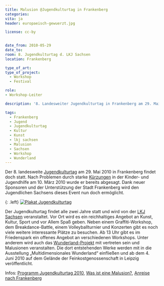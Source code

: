 ```yaml
---
title: Malusion @Jugendkulturtag in Frankenberg
categories:
vita: ja
header: europaeisch-gewuerzt.jpg

license: cc-by
  

date_from: 2010-05-29
date_to: 
room: 8. Jugendkulturtag d. LKJ Sachsen
location: Frankenberg

type_of_art: 
type_of_project:
  - Workshop
  - Festival

role:
- Workshop-Leiter

description: '8. Landesweiter Jugendkulturtag in Frankenberg am 29. Mai 2010 findet doch statt - inklusive Wunderland-Malusionen.'

tags:
  - Frankenberg
  - Jugend
  - Jugendkulturtag
  - Kultur
  - Kunst
  - lkj sachsen
  - Malusion
  - Sachsen
  - Workshop
  - Wunderland
---
```


Der 8. landesweite [Jugendkulturtag](http://www.jugendkulturtag-frankenberg.de) am 29. Mai 2010 in Frankenberg findet doch statt. Nach Problemen durch starke [Kürzungen](http://lkj-sachsen.de/bildungsangebote-und-leistungen/service-angebote/downloads?file=files/lkj/allgemein/verein/vereinsdokumente/Geschaeftsbericht%202010.pdf "PDF: 10,5MB") in der Kinder- und Jugendhilfe am 10. März 2010 wurde er bereits abgesagt. Dank neuer Sponsoren und der Unterstützung der Stadt Frankenberg wird den Jugendlichen Sachsens dieses Event nun doch ermöglicht.

<!--more-->

{: .left}
[![Plakat Jugendkulturtag]({{site.imgpath}}/plakat-jugendkulturtag-frankenberg.jpg)](http://www.jugendkulturtag-frankenberg.de/)

Der Jugendkulturtag findet alle zwei Jahre statt und wird von der <a href="http://www.lkj-sachsen.de">LKJ Sachsen</a> veranstaltet. Vor Ort wird es ein reichhaltiges Angebot an Kunst, Kultur, Sport und vor Allem Spaß geben. Neben einem Graffiti-Workshop, dem Breakdance-Battle, einem Volleyballturnier und Konzerten gibt es noch viele weitere interessante Plätze zu besuchen. Ab 13 Uhr gibt es im Friedenspark ein offenes Angebot an verschiedenen Workshops. Unter anderem wird auch das [Wunderland-Projekt](/archiv/mein-wunderland-eu) mit vertreten sein und Malusionen veranstalten. Die dort entstehenden Werke werden mit in die Ausstellung „Multidimensionales Wunderland“ einfließen und ab dem 4. Juni 2010 auf dem Gelände der Feinkostgenossenschaft in Leipzig veröffentlicht.

Infos: [Programm Jugendkulturtag 2010](http://www.jugendkulturtag-frankenberg.de/jugendkulturtag/programm/), [Was ist eine Malusion?](/archiv/mein-wunderland-eu), [Anreise nach Frankenberg](http://www.jugendkulturtag-frankenberg.de/frankenberg/index.html)
